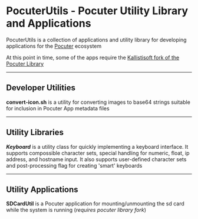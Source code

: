 # PocuterUtils - Pocuter Utility Library and Applications
PocuterUtils is a collection of applications and utility library for developing applications for the [Pocuter](https://pocuter.com/pocuter-one)  ecosystem

At this point in time, some of the apps require the [Kallistisoft fork of the Pocuter Library](https://github.com/kallistisoft/PocuterLib) 


***

## Developer Utilities

**convert-icon.sh** is a utility for converting images to base64 strings suitable for inclusion in Pocuter App metadata files


***

## Utility Libraries
***Keyboard*** is a utility class for quickly implementing a keyboard interface. It supports compossible character sets, special handling for numeric, float, ip address, and hostname input. It also supports user-defined character sets and post-processing flag for creating 'smart' keyboards

***

## Utility Applications

**SDCardUtil** is a Pocuter application for mounting/unmounting the sd card while the system is running (*requires pocuter library fork*)
